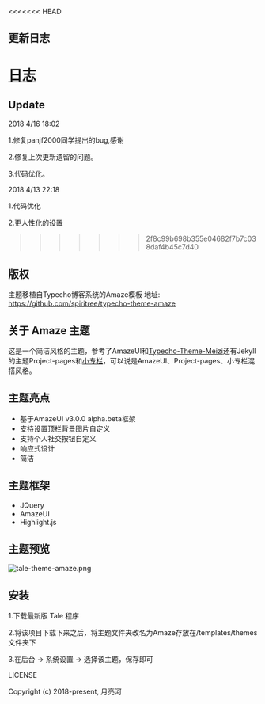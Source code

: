 <<<<<<< HEAD
## 更新日志
[日志](https://github.com/zoujiayu/tale-theme-amaze/master/update.txt)
=======
## Update

2018 4/16 18:02

1.修复panjf2000同学提出的bug,感谢

2.修复上次更新遗留的问题。

3.代码优化。



2018 4/13 22:18

1.代码优化

2.更人性化的设置

>>>>>>> 2f8c99b698b355e04682f7b7c038daf4b45c7d40

## 版权
主题移植自Typecho博客系统的Amaze模板
地址: https://github.com/spiritree/typecho-theme-amaze


## 关于 Amaze 主题
这是一个简洁风格的主题，参考了AmazeUI和[Typecho-Theme-Meizi](https://github.com/tlerbao/Typecho-Theme-Meizi)还有Jekyll的主题Project-pages和[小专栏](https://xiaozhuanlan.com/)，可以说是AmazeUI、Project-pages、小专栏混搭风格。


## 主题亮点
- 基于AmazeUI v3.0.0 alpha.beta框架
- 支持设置顶栏背景图片自定义
- 支持个人社交按钮自定义
- 响应式设计
- 简洁


## 主题框架
- JQuery
- AmazeUI
- Highlight.js


## 主题预览
![tale-theme-amaze.png](https://raw.githubusercontent.com/zoujiayu/tale-theme-amaze/master/screenshot.png)


## 安装
1.下载最新版 Tale 程序

2.将该项目下载下来之后，将主题文件夹改名为Amaze存放在/templates/themes 文件夹下

3.在后台 -> 系统设置 -> 选择该主题，保存即可


 LICENSE

Copyright (c) 2018-present, 月亮河
